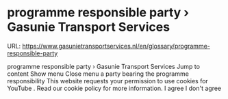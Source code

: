 # programme responsible party › Gasunie Transport Services

URL: https://www.gasunietransportservices.nl/en/glossary/programme-responsible-party

programme responsible party › Gasunie Transport Services
Jump to content
Show menu
Close menu
a party bearing the
programme responsibility
This website requests your permission to use cookies for
YouTube
. Read our
cookie policy
for more information.
I agree
I don't agree